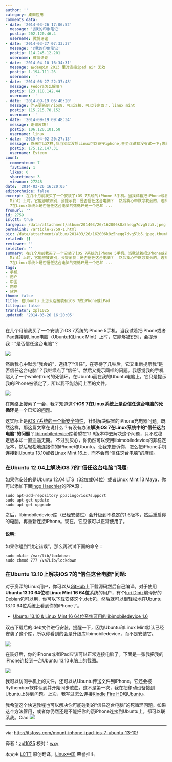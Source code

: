 ```yaml
---
author: ''
category: 桌面应用
comments_data:
- date: '2014-03-26 17:06:52'
  message: '@我的印象笔记'
  postip: 202.120.46.4
  username: 微博评论
- date: '2014-03-27 07:33:37'
  message: '@我的印象笔记'
  postip: 114.245.12.201
  username: 微博评论
- date: '2014-04-10 16:34:31'
  message: 在deepin 2013 里对连接ipad air 无效
  postip: 1.194.111.26
  username: ''
- date: '2014-06-27 22:37:48'
  message: Fedora怎么解决？
  postip: 123.118.142.44
  username: ''
- date: '2014-09-19 06:40:20'
  message: 昨天更新到了ios8，可以连接，可以传东西了，linux mint
  postip: 115.215.78.152
  username: ''
- date: '2014-09-19 09:48:34'
  message: 谢谢反馈！
  postip: 106.120.101.58
  username: linux
- date: '2015-04-02 20:27:13'
  message: 原来可以这样,我当初就没想Linux可以链接iphone,甚至连试都没有试一下;愚蠢的我一直用另一台安装了windows的电脑连接!
  postip: 175.12.147.31
  username: Esteem
count:
  commentnum: 7
  favtimes: 1
  likes: 0
  sharetimes: 3
  viewnum: 27248
date: '2014-03-26 16:20:05'
editorchoice: false
excerpt: 在几个月前我买了一个安装了iOS 7系统的iPhone 5手机。当我试着把iPhone或者iPad连接到Linux电脑（Ubuntu和Linux
  Mint）上时，它能够被识别，会提示我：是否信任这台电脑？  然后我心中默念我会的，选择了信任，在等待了几秒后，它又重新提示我是否信任这台电脑？我继续点了信任。然后又提示同样的问题。我感觉我的手机陷入了一个while(true)的死循环。在Ubuntu而在我的Ubuntu电脑上，它只是提示我的iPhone被锁定了，所以我不能访问上面的文件。  在网络上搜索了一会，我才知道这个iOS
  7在Linux系统上是否信任这台电脑的死循环是一个已知 ...
fromurl: ''
id: 2759
islctt: true
largepic: /data/attachment/album/201403/26/162006k8z5heqg7dvg5lb5.jpeg
permalink: /article-2759-1.html
pic: /data/attachment/album/201403/26/162006k8z5heqg7dvg5lb5.jpeg.thumb.jpg
related: []
reviewer: ''
selector: ''
summary: 在几个月前我买了一个安装了iOS 7系统的iPhone 5手机。当我试着把iPhone或者iPad连接到Linux电脑（Ubuntu和Linux
  Mint）上时，它能够被识别，会提示我：是否信任这台电脑？  然后我心中默念我会的，选择了信任，在等待了几秒后，它又重新提示我是否信任这台电脑？我继续点了信任。然后又提示同样的问题。我感觉我的手机陷入了一个while(true)的死循环。在Ubuntu而在我的Ubuntu电脑上，它只是提示我的iPhone被锁定了，所以我不能访问上面的文件。  在网络上搜索了一会，我才知道这个iOS
  7在Linux系统上是否信任这台电脑的死循环是一个已知 ...
tags:
- 手机
- 用户
- 中国
- 网络
- 软件
thumb: false
title: 在Ubuntu 上怎么连接装有iOS 7的iPhone或iPad
titlepic: false
translator: zpl1025
updated: '2014-03-26 16:20:05'
---
```


在几个月前我买了一个安装了iOS 7系统的iPhone 5手机。当我试着把iPhone或者iPad连接到Linux电脑（Ubuntu和Linux Mint）上时，它能够被识别，会提示我：“是否信任这台电脑”？


![](/data/attachment/album/201403/26/162006k8z5heqg7dvg5lb5.jpeg)


然后我心中默念“我会的”，选择了“信任”，在等待了几秒后，它又重新提示我“是否信任这台电脑”？我继续点了“信任”。然后又提示同样的问题。我感觉我的手机陷入了一个while(true)的死循环。在Ubuntu而在我的Ubuntu电脑上，它只是提示我的iPhone被锁定了，所以我不能访问上面的文件。


![](/data/attachment/album/201403/26/162007mo5pghlp7ij5jkvg.png)


在网络上搜索了一会，我才知道这个**iOS 7在Linux系统上是否信任这台电脑的死循环**是一个已知的[问题](https://bugs.launchpad.net/ubuntu/+source/linux/+bug/1207812)。


这实际上是[iOS 7系统的一个新安全特性](http://www.macobserver.com/tmo/article/apple-fixes-threat-from-fake-iphone-chargers-in-ios-7)，针对解决假冒的iPhone充电器问题。既然这样，那这篇文章在说什么？有没有办法**解决iOS 7在Linux系统中的“信任这台电脑”的问题**？[libimobiledevice](https://bugs.launchpad.net/ubuntu/+source/linux/+bug/1207812)库希望在1.1.6版本中去解决这个问题，只不过稳定版本却一直遥遥无期。 不过别灰心，你仍然可以使用libimobiledevice的非稳定版本，然后轻松地连接你的iPhone和Ubuntu。让我来告诉你，怎么把iPhone手机连接到Ubuntu 13.10或者Linux Mint 16上，而不会有“信任这台电脑”的麻烦。


### 在Ubuntu 12.04上解决iOS 7的“信任这台电脑”问题:


如果你安装的是Ubuntu 12.04 LTS（32位或64位）或者Linux Mint 13 Maya，你可以添加下面[Ingo Haschler](https://launchpad.net/%7Eingo)的PPA源：



```
sudo apt-add-repository ppa:ingo/ios7support
sudo apt-get update
sudo apt-get upgrade

```

之后，libimobiledevice库（已经安装过）会升级到不稳定的1.6版本，然后重启你的电脑，再重新连接iPhone。现在，它应该可以正常使用了。


#### 说明:


如果你碰到“锁定错误”，那么再试试下面的命令：



```
sudo mkdir /var/lib/lockdown
sudo chmod 777 /va7Lib/lockdown

```

### 在Ubuntu 13.10上解决iOS 7的“信任这台电脑”问题:


对于资深的Linux用户，你可以从[GitHub](https://github.com/libimobiledevice/libimobiledevice)上下载源码然后自己编译。对于使用**Ubuntu 13.10 64位**和**Linux Mint 16 64位**系统的用户，有个[Iuri Diniz](https://launchpad.net/%7Eiuridiniz)编译好的Debian包可以用，你可以下载安装这个.deb包，然后就可以很轻松地在Ubuntu 13.10 64位系统上看到你的iPhone了。


* [Ubuntu 13.10 & Linux Mint 16 64位系统可用的libimobiledevice 1.6](https://bugs.launchpad.net/ubuntu/+source/libimobiledevice/+bug/1207812/+attachment/3941542/+files/libimobiledevice4_1.1.6-git20140105_amd64.deb)


双击下载后的.deb文件进行安装。提醒一下，因为Ubuntu和Linux Mint默认已经安装了这个库，所以你看到的会是升级库libimobiledevice，而不是安装它。


![](/data/attachment/album/201403/26/162008udjeemqn0m6jmeqj.jpeg)


在装好后，你的iPhone或者iPad应该可以正常连接电脑了。下面是一张我把我的iPhone连接到一台Ubuntu 13.10电脑上的截图。


![](/data/attachment/album/201403/26/162009hvgvcoetkkoraee2.jpeg)


我可以访问手机上的文件，还可以从Ubuntu传送文件到iPhone。它还会被Rythembox软件认到并开始同步歌曲。这不是第一次，我在把移动设备接到Ubuntu上碰到问题。上次，我写过[怎么连接Kindle Fire HD和Ubuntu](http://itsfoss.com/how-to-connect-kindle-fire-hd-with-ubuntu-12-10/)。


我希望这个快速教程也可以解决你可能碰到的“信任这台电脑”的死循环问题。如果这个方法管用，或者你仍然还是不能把你的饿iPhone连接到Ubuntu上，都可以联系我。Ciao ![](/data/attachment/album/201403/26/162010c54n9frprwf4fflf.gif)




---


via: <http://itsfoss.com/mount-iphone-ipad-ios-7-ubuntu-13-10/>


译者：[zpl1025](https://github.com/zpl1025) 校对：[wxy](https://github.com/wxy)


本文由 [LCTT](https://github.com/LCTT/TranslateProject) 原创翻译，[Linux中国](http://linux.cn/) 荣誉推出